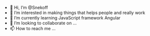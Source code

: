 - 👋 Hi, I’m @Snekoff
- 👀 I’m interested in making things that helps people and really work
- 🌱 I’m currently learning JavaScript framework Angular
- 💞️ I’m looking to collaborate on ...
- 📫 How to reach me ...

<!---
Snekoff/Snekoff is a ✨ special ✨ repository because its `README.md` (this file) appears on your GitHub profile.
You can click the Preview link to take a look at your changes.
--->
